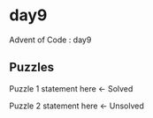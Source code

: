 day9
==============================

Advent of Code : day9

Puzzles
------------
Puzzle 1 statement here <- Solved

Puzzle 2 statement here <- Unsolved
